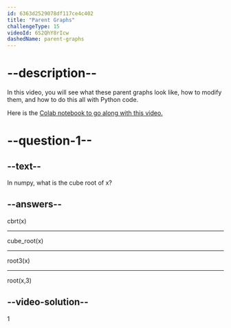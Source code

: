 ```yaml
---
id: 6363d2529078df117ce4c402
title: "Parent Graphs"
challengeType: 15
videoId: 6S2QhY8rIcw
dashedName: parent-graphs
---
```


# --description--

In this video, you will see what these parent graphs look like, how to modify them, and how to do this all with Python code.

Here is the <a href="https://colab.research.google.com/drive/1uwKuaHCC2WCUFKmXW-5NqWUlEP9ak7Pz?usp=sharing" target="_blank" rel="noopener noreferrer nofollow">Colab notebook to go along with this video.</a>

# --question-1--

## --text--

In numpy, what is the cube root of x?

## --answers--

cbrt(x)

---

cube_root(x)

---

root3(x)

---

root(x,3)

## --video-solution--

1
